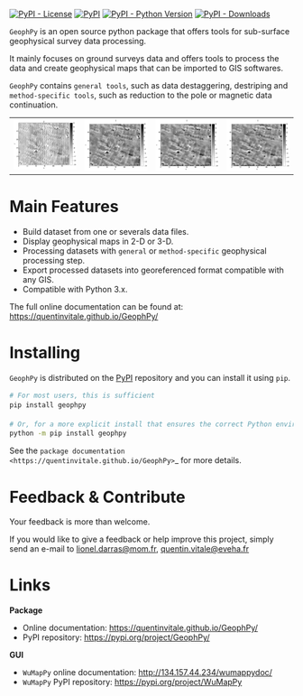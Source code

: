 [![PyPI - License](https://img.shields.io/pypi/l/geophpy.svg)](LICENSE)
[![PyPI](https://img.shields.io/pypi/v/geophpy.svg)](https://pypi.org/project/GeophPy/)
[![PyPI - Python Version](https://img.shields.io/pypi/pyversions/geophpy.svg)](https://pypi.org/project/GeophPy/)
[![PyPI - Downloads](https://img.shields.io/pypi/dm/geophpy.svg)](https://pypistats.org/packages/geophpy)

`GeophPy` is an open source python package that offers tools for sub-surface geophysical survey data processing.

It mainly focuses on ground surveys data and offers tools to process the data and create geophysical maps that can be imported to GIS softwares.

`GeophPy` contains `general tools`, such as data destaggering, destriping and `method-specific tools`, such as reduction to the pole or magnetic data continuation.

<table>
  <tr>
    <td><img src="docs/source/_static/figQuickStartScatterPlot.png" alt="Scatter Plot" width="200"/></td>
    <td><img src="docs/source/_static/figQuickStartSurfacePlot.png" alt="Surface Plot" width="200"/></td>
    <td><img src="docs/source/_static/figQuickStartFestoonfilter.png" alt="Festoon Filter" width="200"/></td>
    <td><img src="docs/source/_static/figQuickStartDestrip.png" alt="Destrip" width="200"/></td>
  </tr>
</table>

Main Features
=============

* Build dataset from one or severals data files.
* Display geophysical maps in 2-D or 3-D.
* Processing datasets with `general` or `method-specific` geophysical processing step.
* Export processed datasets into georeferenced format compatible with any GIS.
* Compatible with Python 3.x.

The full online documentation can be found at: https://quentinvitale.github.io/GeophPy/

Installing
==========

`GeophPy` is distributed on the [PyPI]( <)https://pypi.org/project/GeophPy>) repository and you can install it using ``pip``.

```bash
# For most users, this is sufficient
pip install geophpy

# Or, for a more explicit install that ensures the correct Python environment
python -m pip install geophpy
```

See the `package documentation <https://quentinvitale.github.io/GeophPy>`_ for more details.

Feedback & Contribute
=====================

Your feedback is more than welcome.

If you would like to give a feedback or help improve this project, simply send an e-mail to 
lionel.darras@mom.fr, quentin.vitale@eveha.fr

Links
=====

**Package**

* Online documentation: https://quentinvitale.github.io/GeophPy/
* PyPI repository: https://pypi.org/project/GeophPy/

**GUI**

* `WuMapPy` online documentation: http://134.157.44.234/wumappydoc/
* `WuMapPy` PyPI repository: https://pypi.org/project/WuMapPy